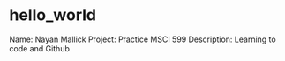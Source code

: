 # hello_world
Name: Nayan Mallick
Project: Practice MSCI 599
Description: Learning to code and Github
